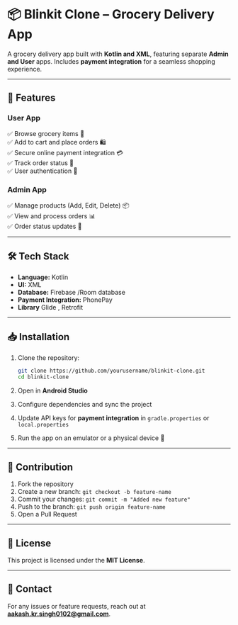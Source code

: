 # 📦 Blinkit Clone – Grocery Delivery App  

A grocery delivery app built with **Kotlin and XML**, featuring separate **Admin and User** apps. Includes **payment integration** for a seamless shopping experience.

---

## 🚀 Features  

### User App  
✅ Browse grocery items 🛒  
✅ Add to cart and place orders 🛍️  
✅ Secure online payment integration 💳  
✅ Track order status 📍  
✅ User authentication 🔐  

### Admin App  
✅ Manage products (Add, Edit, Delete) 📦  
✅ View and process orders 📊  
✅ Order status updates 🔄  

---

## 🛠️ Tech Stack  

- **Language:** Kotlin  
- **UI:** XML  
- **Database:** Firebase /Room database  
- **Payment Integration:** PhonePay
- **Library** Glide , Retrofit 

---

## 📥 Installation  

1. Clone the repository:  
   ```bash
   git clone https://github.com/yourusername/blinkit-clone.git
   cd blinkit-clone
   ```

2. Open in **Android Studio**  

3. Configure dependencies and sync the project  

4. Update API keys for **payment integration** in `gradle.properties` or `local.properties`  

5. Run the app on an emulator or a physical device 📱

---

## 🤝 Contribution  

1. Fork the repository  
2. Create a new branch: `git checkout -b feature-name`  
3. Commit your changes: `git commit -m "Added new feature"`  
4. Push to the branch: `git push origin feature-name`  
5. Open a Pull Request  

---

## 📜 License  

This project is licensed under the **MIT License**.  

---

## 📧 Contact  

For any issues or feature requests, reach out at **aakash.kr.singh0102@gmail.com**.  
